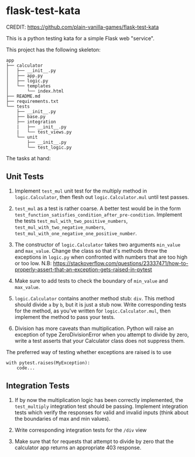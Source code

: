flask-test-kata
===============

CREDIT: https://github.com/plain-vanilla-games/flask-test-kata

This is a python testing kata for a simple Flask web "service".

This project has the following skeleton:

```
app
├── calculator
│   ├── __init__.py
│   ├── app.py
│   ├── logic.py
│   └── templates
│       └── index.html
├── README.md
├── requirements.txt
└── tests
    ├── __init__.py
    ├── base.py
    ├── integration
    |   ├── __init__.py
    |   └── test_views.py
    └── unit
        ├── __init__.py
        └── test_logic.py
```
The tasks at hand:

Unit Tests
----------

1. Implement `test_mul` unit test for the multiply method in `logic.Calculator`,
   then flesh out `logic.Calculator.mul` until test passes.

2. `test_mul` as a test is rather coarse. A better test would be in the form
   `test_function_satisfies_condition_after_pre-condition`. Implement the tests
   `test_mul_with_two_positive_numbers`, `test_mul_with_two_negative_numbers`,
   `test_mul_with_one_negative_one_positive_number`.

3. The constructor of `logic.Calculator` takes two arguments `min_value` and
   `max_value`. Change the class so that it's methods throw the exceptions
   in `logic.py` when confronted with numbers that are too high or too low. N.B: https://stackoverflow.com/questions/23337471/how-to-properly-assert-that-an-exception-gets-raised-in-pytest

4. Make sure to add tests to check the boundary of `min_value` and `max_value`.

5. `logic.Calculator` contains another method stub: `div`. This method should
   divide `a` by `b`, but it is just a stub now. Write corresponding tests for
   the method, as you've written for `logic.Calculator.mul`, then implement
   the method to pass your tests.

6. Division has more caveats than multiplication. Python will raise an exception
   of type ZeroDivisionError when you attempt to divide by zero, write a test
   asserts that your Calculator class does not suppress them.


The preferred way of testing whether exceptions are raised is to use
```
with pytest.raises(MyException):
    code...
```



Integration Tests
-----------------

1. If by now the multiplication logic has been correctly implemented,
   the `test_multiply` integration test should be passing.
   Implement integration tests which verify the responses for valid
   and invalid inputs (think about the boundaries of max and min values).

2. Write corresponding integration tests for the `/div` view

3. Make sure that for requests that attempt to divide by zero that the
   calculator app returns an appropriate 403 response.

